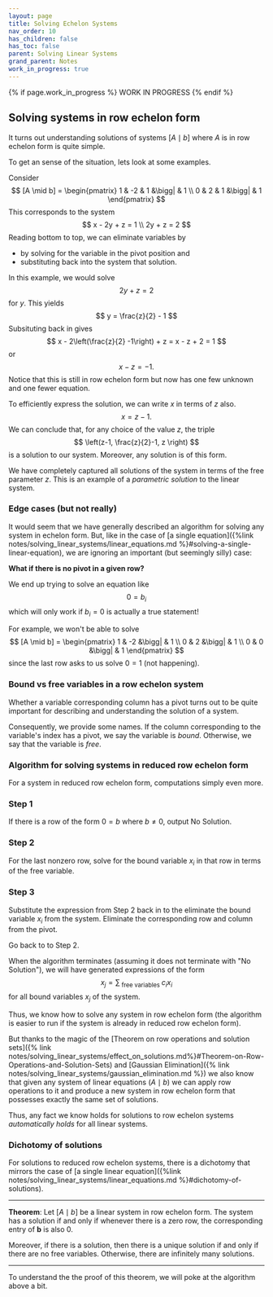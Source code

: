 ```yaml
---
layout: page
title: Solving Echelon Systems
nav_order: 10
has_children: false
has_toc: false
parent: Solving Linear Systems
grand_parent: Notes
work_in_progress: true 
---
```


{% if page.work_in_progress %}
    WORK IN PROGRESS
{% endif %}

## Solving systems in row echelon form

It turns out understanding solutions of systems $[A \mid b]$ where 
$A$ is in row echelon form is quite simple. 

To get an sense of the situation, lets look at some examples. 

Consider 
$$
    [A \mid b] = 
    \begin{pmatrix}
        1 & -2 & 1 &\bigg| & 1 \\
        0 & 2 & 1 &\bigg| & 1 
    \end{pmatrix}
$$
This corresponds to the system
$$
    x - 2y + z = 1 \\
    2y + z = 2
$$
Reading bottom to top, we can eliminate variables by
* by solving for the variable in the pivot position and 
* substituting back into the system that solution. 

In this example, we would solve
$$
    2y + z = 2 
$$
for $y$. This yields 
$$
    y = \frac{z}{2} - 1
$$
Subsituting back in gives 
$$
    x - 2\left(\frac{z}{2} -1\right) + z = x - z + 2 = 1
$$
or 
$$
    x - z = -1.
$$
Notice that this is still in row echelon form but now has 
one few unknown and one fewer equation. 

To efficiently express the solution, we can write $x$ in 
terms of $z$ also. 
$$
    x = z-1. 
$$
We can conclude that, for any choice of the value $z$, the triple 
$$
    \left(z-1, \frac{z}{2}-1, z \right)
$$
is a solution to our system. Moreover, any solution is of this form.

We have completely captured all solutions of the system in terms 
of the free parameter $z$. This is an example of a _parametric solution_ 
to the linear system.  

### Edge cases (but not really) 

It would seem that we have generally described an algorithm for 
solving any system in echelon form. But, like in the case of 
[a single equation]({%link notes/solving_linear_systems/linear_equations.md %}#solving-a-single-linear-equation),
we are ignoring an important (but seemingly silly) case: 

**What if there is no pivot in a given row?**

We end up trying to solve an equation like 
$$
    0 = b_i 
$$
which will only work if $b_i = 0$ is actually a true statement!

For example, we won't be able to solve 
$$
    [A \mid b] = 
    \begin{pmatrix}
        1 & -2 &\bigg| & 1 \\
        0 & 2 &\bigg| & 1 \\
        0 & 0 &\bigg| & 1 
    \end{pmatrix}
$$
since the last row asks to us solve $0=1$ (not happening).  

### Bound vs free variables in a row echelon system 

Whether a variable corresponding column has a pivot turns out to be 
quite important for describing and understanding the solution of a system. 

Consequently, we provide some names. If the column corresponding to the 
variable's index has a pivot, we say the variable is _bound_. Otherwise, 
we say that the variable is _free_. 

### Algorithm for solving systems in reduced row echelon form  

For a system in reduced row echelon form, computations simply even more. 

### Step 1

If there is a row of the form $0 = b$ where $b \neq 0$, output No Solution.

### Step 2 

For the last nonzero row, solve for the bound variable $x_i$ in that row in terms 
of the free variable. 

### Step 3

Substitute the expression from Step 2 back in to the eliminate the bound variable $x_i$ 
from the system. Eliminate the corresponding row and column from the pivot. 

Go back to to Step 2. 

When the algorithm terminates (assuming it does not terminate with "No Solution"), 
we will have generated expressions of the form 
$$
    x_j = \sum_{\text{ free variables }} c_i x_i 
$$
for all bound variables $x_j$ of the system. 

Thus, we know how to solve any system in row echelon form (the algorithm is easier to 
run if the system is already in reduced row echelon form). 

But thanks to the magic of the 
[Theorem on row operations and solution sets]({% link notes/solving_linear_systems/effect_on_solutions.md%}#Theorem-on-Row-Operations-and-Solution-Sets)
and [Gaussian Elimination]({% link notes/solving_linear_systems/gaussian_elimination.md %}) we 
also know that given any system of linear equations $(A \mid b)$ we can apply row 
operations to it and produce a new system in row echelon form that possesses exactly the 
same set of solutions. 

Thus, any fact we know holds for solutions to row echelon systems _automatically holds_ 
for all linear systems. 

### Dichotomy of solutions

For solutions to reduced row echelon systems, there is a dichotomy that mirrors 
the case of 
[a single linear equation]({%link notes/solving_linear_systems/linear_equations.md %}#dichotomy-of-solutions). 

-----

**Theorem**: Let $[ A \mid b ]$ be a linear system in row echelon form. The 
system has a solution if and only if whenever there is a zero row, the 
corresponding entry of $\mathbf{b}$ is also $0$. 

Moreover, if there is a solution, then there is a unique solution if and only 
if there are no free variables. Otherwise, there are infinitely many solutions. 

-----

To understand the the proof of this theorem, we will poke at the algorithm above a bit. 
